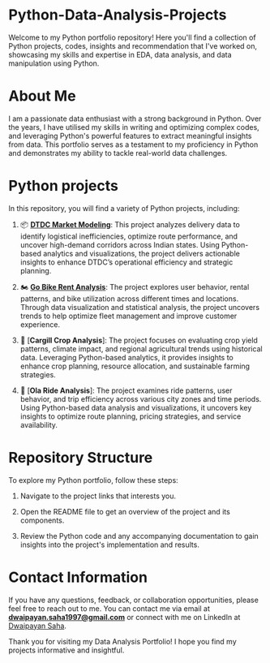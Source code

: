 # Python-Data-Analysis-Projects
Welcome to my  Python portfolio repository! Here you'll find a collection of Python projects, codes, insights and recommendation that I've worked on, showcasing my skills and expertise in EDA, data analysis, and data manipulation using Python.
# About Me
I am a passionate data enthusiast with a strong background in Python. Over the years, I have utilised my skills in writing and optimizing complex codes, and leveraging Python's powerful features to extract meaningful insights from data. This portfolio serves as a testament to my proficiency in Python and demonstrates my ability to tackle real-world data challenges. 
# Python projects
In this repository, you will find a variety of Python projects, including:

1. 📦 [**DTDC Market Modeling**](https://github.com/dwaipayan-bond013/Python-Data-Analysis-Projects/tree/main/DTDC%20Market%20Modelling): This project analyzes delivery data to identify logistical inefficiencies, optimize route performance, and uncover high-demand corridors across Indian states. Using Python-based analytics and visualizations, the project delivers actionable insights to enhance DTDC’s operational efficiency and strategic planning.
   
2. 🏍️ [**Go Bike Rent Analysis**](https://github.com/dwaipayan-bond013/Python-Data-Analysis-Projects/tree/main/Go%20Bike%20Rent%20Analysis): The project explores user behavior, rental patterns, and bike utilization across different times and locations. Through data visualization and statistical analysis, the project uncovers trends to help optimize fleet management and improve customer experience.
   
3. 🌾 [**Cargill Crop Analysis**]: The project focuses on evaluating crop yield patterns, climate impact, and regional agricultural trends using historical data. Leveraging Python-based analytics, it provides insights to enhance crop planning, resource allocation, and sustainable farming strategies.
   
5. 🚗 [**Ola Ride Analysis**]: The project examines ride patterns, user behavior, and trip efficiency across various city zones and time periods. Using Python-based data analysis and visualizations, it uncovers key insights to optimize route planning, pricing strategies, and service availability.

# Repository Structure
To explore my Python portfolio, follow these steps:

1. Navigate to the project links that interests you.

2. Open the README file to get an overview of the project and its components.

3. Review the Python code and any accompanying documentation to gain insights into the project's implementation and results.

# Contact Information
If you have any questions, feedback, or collaboration opportunities, please feel free to reach out to me. You can contact me via email at **dwaipayan.saha1997@gmail.com** or connect with me on LinkedIn at [Dwaipayan Saha](https://www.linkedin.com/in/dwaipayan-s-9080a689/).

Thank you for visiting my Data Analysis Portfolio! I hope you find my projects informative and insightful.
